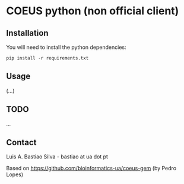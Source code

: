COEUS python  (non official client)
================================================================


## Installation

You will need to install the python dependencies:

    pip install -r requirements.txt



## Usage

(...)


## TODO
...



## Contact
Luis A. Bastiao Silva - bastiao at ua dot pt

Based on https://github.com/bioinformatics-ua/coeus-gem (by Pedro Lopes)